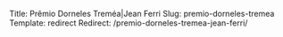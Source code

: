 Title: Prêmio Dorneles Treméa|Jean Ferri
Slug: premio-dorneles-tremea
Template: redirect
Redirect: /premio-dorneles-tremea-jean-ferri/
